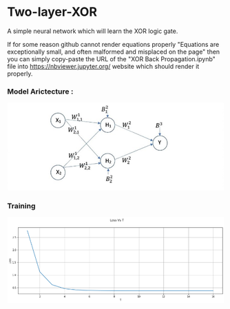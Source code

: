 # Two-layer-XOR
A simple neural network which will learn the XOR logic gate.

If for some reason github cannot render equations properly "Equations are exceptionally small, and often malformed and misplaced on the page" then you can simply copy-paste the URL of the "XOR Back Propagation.ipynb" file into https://nbviewer.jupyter.org/ website which should render it properly.

### Model Arictecture :
![](assets/Network-Arch.png)

### Training 
![](assets/train.png)
